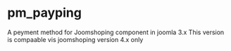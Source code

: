 # pm_payping
A peyment method for Joomshoping component in joomla 3.x
This version is compaable vis joomshoping version 4.x only
